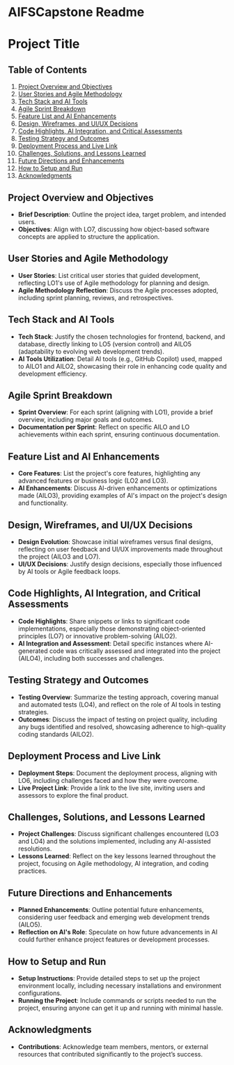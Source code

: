 # AIFSCapstone Readme

# Project Title

## Table of Contents
1. [Project Overview and Objectives](#project-overview-and-objectives)
2. [User Stories and Agile Methodology](#user-stories-and-agile-methodology)
3. [Tech Stack and AI Tools](#tech-stack-and-ai-tools)
4. [Agile Sprint Breakdown](#agile-sprint-breakdown)
5. [Feature List and AI Enhancements](#feature-list-and-ai-enhancements)
6. [Design, Wireframes, and UI/UX Decisions](#design-wireframes-and-uiux-decisions)
7. [Code Highlights, AI Integration, and Critical Assessments](#code-highlights-ai-integration-and-critical-assessments)
8. [Testing Strategy and Outcomes](#testing-strategy-and-outcomes)
9. [Deployment Process and Live Link](#deployment-process-and-live-link)
10. [Challenges, Solutions, and Lessons Learned](#challenges-solutions-and-lessons-learned)
11. [Future Directions and Enhancements](#future-directions-and-enhancements)
12. [How to Setup and Run](#how-to-setup-and-run)
13. [Acknowledgments](#acknowledgments)

## Project Overview and Objectives
- **Brief Description**: Outline the project idea, target problem, and intended users.
- **Objectives**: Align with LO7, discussing how object-based software concepts are applied to structure the application.

## User Stories and Agile Methodology
- **User Stories**: List critical user stories that guided development, reflecting LO1's use of Agile methodology for planning and design.
- **Agile Methodology Reflection**: Discuss the Agile processes adopted, including sprint planning, reviews, and retrospectives.

## Tech Stack and AI Tools
- **Tech Stack**: Justify the chosen technologies for frontend, backend, and database, directly linking to LO5 (version control) and AILO5 (adaptability to evolving web development trends).
- **AI Tools Utilization**: Detail AI tools (e.g., GitHub Copilot) used, mapped to AILO1 and AILO2, showcasing their role in enhancing code quality and development efficiency.

## Agile Sprint Breakdown
- **Sprint Overview**: For each sprint (aligning with LO1), provide a brief overview, including major goals and outcomes.
- **Documentation per Sprint**: Reflect on specific AILO and LO achievements within each sprint, ensuring continuous documentation.

## Feature List and AI Enhancements
- **Core Features**: List the project's core features, highlighting any advanced features or business logic (LO2 and LO3).
- **AI Enhancements**: Discuss AI-driven enhancements or optimizations made (AILO3), providing examples of AI's impact on the project's design and functionality.

## Design, Wireframes, and UI/UX Decisions
- **Design Evolution**: Showcase initial wireframes versus final designs, reflecting on user feedback and UI/UX improvements made throughout the project (AILO3 and LO7).
- **UI/UX Decisions**: Justify design decisions, especially those influenced by AI tools or Agile feedback loops.

## Code Highlights, AI Integration, and Critical Assessments
- **Code Highlights**: Share snippets or links to significant code implementations, especially those demonstrating object-oriented principles (LO7) or innovative problem-solving (AILO2).
- **AI Integration and Assessment**: Detail specific instances where AI-generated code was critically assessed and integrated into the project (AILO4), including both successes and challenges.

## Testing Strategy and Outcomes
- **Testing Overview**: Summarize the testing approach, covering manual and automated tests (LO4), and reflect on the role of AI tools in testing strategies.
- **Outcomes**: Discuss the impact of testing on project quality, including any bugs identified and resolved, showcasing adherence to high-quality coding standards (AILO2).

## Deployment Process and Live Link
- **Deployment Steps**: Document the deployment process, aligning with LO6, including challenges faced and how they were overcome.
- **Live Project Link**: Provide a link to the live site, inviting users and assessors to explore the final product.

## Challenges, Solutions, and Lessons Learned
- **Project Challenges**: Discuss significant challenges encountered (LO3 and LO4) and the solutions implemented, including any AI-assisted resolutions.
- **Lessons Learned**: Reflect on the key lessons learned throughout the project, focusing on Agile methodology, AI integration, and coding practices.

## Future Directions and Enhancements
- **Planned Enhancements**: Outline potential future enhancements, considering user feedback and emerging web development trends (AILO5).
- **Reflection on AI's Role**: Speculate on how future advancements in AI could further enhance project features or development processes.

## How to Setup and Run
- **Setup Instructions**: Provide detailed steps to set up the project environment locally, including necessary installations and environment configurations.
- **Running the Project**: Include commands or scripts needed to run the project, ensuring anyone can get it up and running with minimal hassle.

## Acknowledgments
- **Contributions**: Acknowledge team members, mentors, or external resources that contributed significantly to the project’s success.

